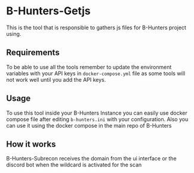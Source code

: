 # B-Hunters-Getjs

This is the tool that is responsible to gathers js files for B-Hunters project using.


## Requirements

To be able to use all the tools remember to update the environment variables with your API keys in `docker-compose.yml` file as some tools will not work well until you add the API keys.

## Usage 

To use this tool inside your B-Hunters Instance you can easily use docker compose file after editing `b-hunters.ini` with your configuration.
Also you can use it using the docker compose in the main repo of B-Hunters


## How it works

B-Hunters-Subrecon receives the domain from the ui interface or the discord bot when the wildcard is activated for the scan

